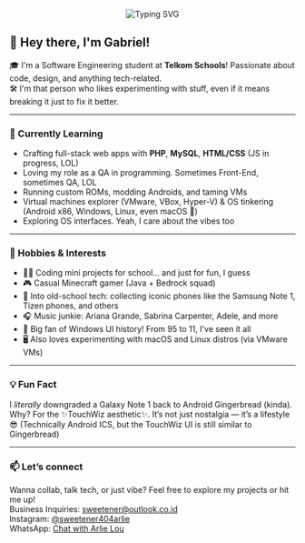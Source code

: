 
<p align="center">
  <img src="https://readme-typing-svg.demolab.com?font=Fira+Code&weight=500&size=24&duration=4000&pause=1000&color=27F794&background=FFFC0400&center=true&width=500&lines=Hey!+I'm+Gabriel+Adkins;Also+known+as+Arlie+Lou;Or+Muratake+Yamada...+sometimes;I+study+software+engineering+%F0%9F%92%BE;Welcome+to+my+GitHub+Universe!+%F0%9F%8E%87" alt="Typing SVG" />
</p>

## 👋 Hey there, I'm Gabriel! 

🎓 I'm a Software Engineering student at **Telkom Schools**! Passionate about code, design, and anything tech-related.  
🛠️ I'm that person who likes experimenting with stuff, even if it means breaking it just to fix it better.

---

### 🚀 Currently Learning
- Crafting full-stack web apps with **PHP**, **MySQL**, **HTML/CSS** (JS in progress, LOL)
- Loving my role as a QA in programming. Sometimes Front-End, sometimes QA, LOL
- Running custom ROMs, modding Androids, and taming VMs
- Virtual machines explorer (VMware, VBox, Hyper-V) & OS tinkering (Android x86, Windows, Linux, even macOS 👀)
- Exploring OS interfaces. Yeah, I care about the vibes too

---

### 🎯 Hobbies & Interests
- 👨‍💻 Coding mini projects for school... and just for fun, I guess
- 🎮 Casual Minecraft gamer (Java + Bedrock squad)
- 📱 Into old-school tech: collecting iconic phones like the Samsung Note 1, Tizen phones, and others
- 🎧 Music junkie: Ariana Grande, Sabrina Carpenter, Adele, and more
- 🧠 Big fan of Windows UI history! From 95 to 11, I've seen it all
- 🖥️ Also loves experimenting with macOS and Linux distros (via VMware VMs)


---

### 💡 Fun Fact
I *literally* downgraded a Galaxy Note 1 back to Android Gingerbread (kinda).
Why? For the ✨TouchWiz aesthetic✨. It’s not just nostalgia — it’s a lifestyle 😎
(Technically Android ICS, but the TouchWiz UI is still similar to Gingerbread)

---

### 📫 Let’s connect
Wanna collab, talk tech, or just vibe? Feel free to explore my projects or hit me up! <br>
Business Inquiries: sweetener@outlook.co.id <br>
Instagram: <a href="https://www.instagram.com/sweetener404arlie" target="_blank">@sweetener404arlie</a> <br>
WhatsApp: <a href="https://wa.link/jfb949">Chat with Arlie Lou</a>

